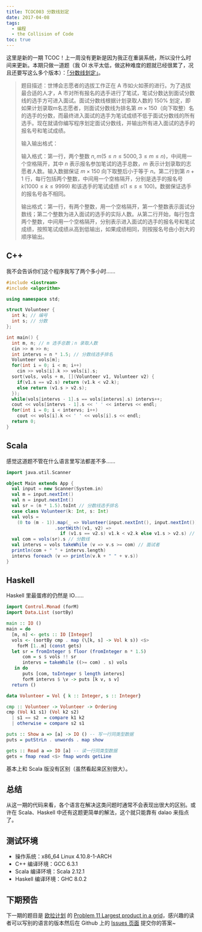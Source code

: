 ```yaml
---
title: TCOC003 分数线划定
date: 2017-04-08
tags:
  - 编程
  - the Collision of Code
toc: true
---
```


这里是新的一期 TCOC！上一周没有更新是因为我正在重装系统，所以没什么时间来更新。本期只做一道题（我 OI 水平太低，做这种难度的题就已经很累了，况且还要写这么多个版本）：[「分数线划定」](https://www.luogu.org/problem/show?pid=1068)。

<!-- more -->

> 题目描述：世博会志愿者的选拔工作正在 A 市如火如荼的进行。为了选拔最合适的人才，A 市对所有报名的选手进行了笔试，笔试分数达到面试分数线的选手方可进入面试。面试分数线根据计划录取人数的 150% 划定，即如果计划录取m名志愿者，则面试分数线为排名第 $m \times 150%$（向下取整）名的选手的分数，而最终进入面试的选手为笔试成绩不低于面试分数线的所有选手。现在就请你编写程序划定面试分数线，并输出所有进入面试的选手的报名号和笔试成绩。
>
> 输入输出格式：
>
> 输入格式：第一行，两个整数 $n, m (5 \leq n \leq 5000, 3 \leq m \leq n)$，中间用一个空格隔开，其中 $n$ 表示报名参加笔试的选手总数，$m$ 表示计划录取的志愿者人数。输入数据保证 $m \times 150%$ 向下取整后小于等于 $n$。第二行到第 $n + 1$ 行，每行包括两个整数，中间用一个空格隔开，分别是选手的报名号 $k (1000 \leq k \leq 9999)$ 和该选手的笔试成绩 $s (1 \leq s \leq 100)$。数据保证选手的报名号各不相同。
>
> 输出格式：第一行，有两个整数，用一个空格隔开，第一个整数表示面试分数线；第二个整数为进入面试的选手的实际人数。从第二行开始，每行包含两个整数，中间用一个空格隔开，分别表示进入面试的选手的报名号和笔试成绩，按照笔试成绩从高到低输出，如果成绩相同，则按报名号由小到大的顺序输出。

## C++

我不会告诉你们这个程序我写了两个多小时……

```cpp
#include <iostream>
#include <algorithm>

using namespace std;

struct Volunteer {
  int k; // 编号
  int s; // 分数
};

int main() {
  int m, n; // m 选手总数；n 录取人数
  cin >> m >> n;
  int intervs = n * 1.5; // 分数线选手排名
  Volunteer vols[m];
  for(int i = 0; i < m; i++)
    cin >> vols[i].k >> vols[i].s;
  sort(vols, vols + m, [](Volunteer v1, Volunteer v2) {
    if(v1.s == v2.s) return (v1.k < v2.k);
    else return (v1.s > v2.s);
  });
  while(vols[intervs - 1].s == vols[intervs].s) intervs++;
  cout << vols[intervs - 1].s << ' ' << intervs << endl;
  for(int i = 0; i < intervs; i++)
    cout << vols[i].k << ' ' << vols[i].s << endl;
  return 0;
}
```

## Scala

感觉这道题不管在什么语言里写法都差不多……

```scala
import java.util.Scanner

object Main extends App {
  val input = new Scanner(System.in)
  val m = input.nextInt()
  val n = input.nextInt()
  val sr = (n * 1.5).toInt // 分数线选手排名
  case class Volunteer(k: Int, s: Int)
  val vols =
    (0 to (m - 1)).map(_ => Volunteer(input.nextInt(), input.nextInt())) // 读选手数据
                  .sortWith((v1, v2) =>
                    if (v1.s == v2.s) v1.k < v2.k else v1.s > v2.s) // 排序
  val com = vols(sr).s // 分数线
  val intervs = vols takeWhile (v => v.s >= com) // 面试者
  println(com + " " + intervs.length)
  intervs foreach (v => println(v.k + " " + v.s))
}
```

## Haskell

Haskell 里最蛋疼的仍然是 IO……

```haskell
import Control.Monad (forM)
import Data.List (sortBy)

main :: IO ()
main = do
  [m, n] <- gets :: IO [Integer]
  vols <- (sortBy cmp . map (\[k, s] -> Vol k s)) <$>
    forM [1..m] (const gets)
  let sr = fromInteger $ floor (fromInteger n * 1.5)
      com = s $ vols !! sr
      intervs = takeWhile ((>= com) . s) vols
   in do
      puts [com, toInteger $ length intervs]
      forM intervs $ \v -> puts [k v, s v]
  return ()

data Volunteer = Vol { k :: Integer, s :: Integer}

cmp :: Volunteer -> Volunteer -> Ordering
cmp (Vol k1 s1) (Vol k2 s2)
  | s1 == s2  = compare k1 k2
  | otherwise = compare s2 s1

puts :: Show a => [a] -> IO () -- 写一行同类型数据
puts = putStrLn . unwords . map show

gets :: Read a => IO [a] -- 读一行同类型数据
gets = fmap read <$> fmap words getLine
```

基本上和 Scala 版没有区别（虽然看起来区别很大）。

## 总结

从这一期的代码来看，各个语言在解决这类问题时通常不会表现出很大的区别。或许在 Scala、Haskell 中还有这题更简单的解法，这个就只能靠有 dalao 来指点了。

## 测试环境

- 操作系统：x86_64 Linux 4.10.8-1-ARCH
- C++ 编译环境：GCC 6.3.1
- Scala 编译环境：Scala 2.12.1
- Haskell 编译环境：GHC 8.0.2

## 下期预告

下一期的题目是 [欧拉计划](https://projecteuler.net/) 的 [Problem 11 Largest product in a grid](https://projecteuler.net/problem=11)，感兴趣的读者可以写别的语言的版本然后在 Github 上的 [Issues 页面](https://github.com/Problem233/blog/issues) 提交你的答案~
